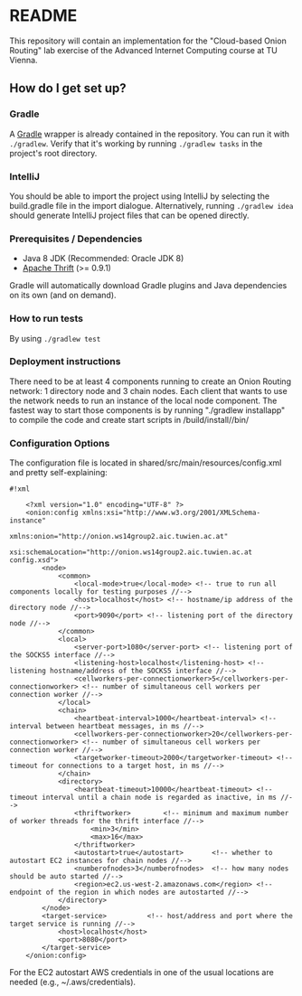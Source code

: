 # README #
This repository will contain an implementation for the "Cloud-based Onion Routing" lab exercise of the Advanced Internet Computing course at TU Vienna.

## How do I get set up? ##

### Gradle ###

A [Gradle](https://gradle.org) wrapper is already contained in the repository. You can run it with `./gradlew`. Verify
that it's working by running `./gradlew tasks` in the project's root directory.

### IntelliJ ###

You should be able to import the project using IntelliJ by selecting the
build.gradle file in the import dialogue. Alternatively, running `./gradlew idea`
should generate IntelliJ project files that can be opened directly.

### Prerequisites / Dependencies ###

* Java 8 JDK (Recommended: Oracle JDK 8)
* [Apache Thrift](https://thrift.apache.org/) (>= 0.9.1)

Gradle will automatically download Gradle plugins and Java dependencies on its 
own (and on demand).

### How to run tests ###

By using `./gradlew test`

### Deployment instructions ###

There need to be at least 4 components running to create an Onion Routing network: 1 directory node and 3 chain nodes. Each client that wants to use the network needs to run an instance of the local node component.
The fastest way to start those components is by running "./gradlew installapp" to compile the code and create start scripts in <component>/build/install/<component>/bin/

### Configuration Options ###

The configuration file is located in shared/src/main/resources/config.xml and pretty self-explaining:


```
#!xml

	<?xml version="1.0" encoding="UTF-8" ?>
	<onion:config xmlns:xsi="http://www.w3.org/2001/XMLSchema-instance"
				  xmlns:onion="http://onion.ws14group2.aic.tuwien.ac.at"
				  xsi:schemaLocation="http://onion.ws14group2.aic.tuwien.ac.at config.xsd">
		<node>
			<common>
				<local-mode>true</local-mode> <!-- true to run all components locally for testing purposes //-->
				<host>localhost</host> <!-- hostname/ip address of the directory node //-->
				<port>9090</port> <!-- listening port of the directory node //-->
			</common>
			<local>
				<server-port>1080</server-port> <!-- listening port of the SOCKS5 interface //-->
				<listening-host>localhost</listening-host> <!-- listening hostname/address of the SOCKS5 interface //-->
				<cellworkers-per-connectionworker>5</cellworkers-per-connectionworker> <!-- number of simultaneous cell workers per connection worker //-->
			</local>
			<chain>
				<heartbeat-interval>1000</heartbeat-interval> <!-- interval between heartbeat messages, in ms //-->
				<cellworkers-per-connectionworker>20</cellworkers-per-connectionworker> <!-- number of simultaneous cell workers per connection worker //-->
				<targetworker-timeout>2000</targetworker-timeout> <!-- timeout for connections to a target host, in ms //-->
			</chain>
			<directory>
				<heartbeat-timeout>10000</heartbeat-timeout> <!-- timeout interval until a chain node is regarded as inactive, in ms //-->
				<thriftworker>        <!-- minimum and maximum number of worker threads for the thrift interface //-->
					<min>3</min>
					<max>16</max>
				</thriftworker>
				<autostart>true</autostart>       <!-- whether to autostart EC2 instances for chain nodes //-->
				<numberofnodes>3</numberofnodes>  <!-- how many nodes should be auto started //-->
				<region>ec2.us-west-2.amazonaws.com</region> <!-- endpoint of the region in which nodes are autostarted //-->
			</directory>
		</node>
		<target-service>          <!-- host/address and port where the target service is running //-->
			<host>localhost</host>
			<port>8080</port>
		</target-service>
	</onion:config>
```


For the EC2 autostart AWS credentials in one of the usual locations are needed (e.g., ~/.aws/credentials).